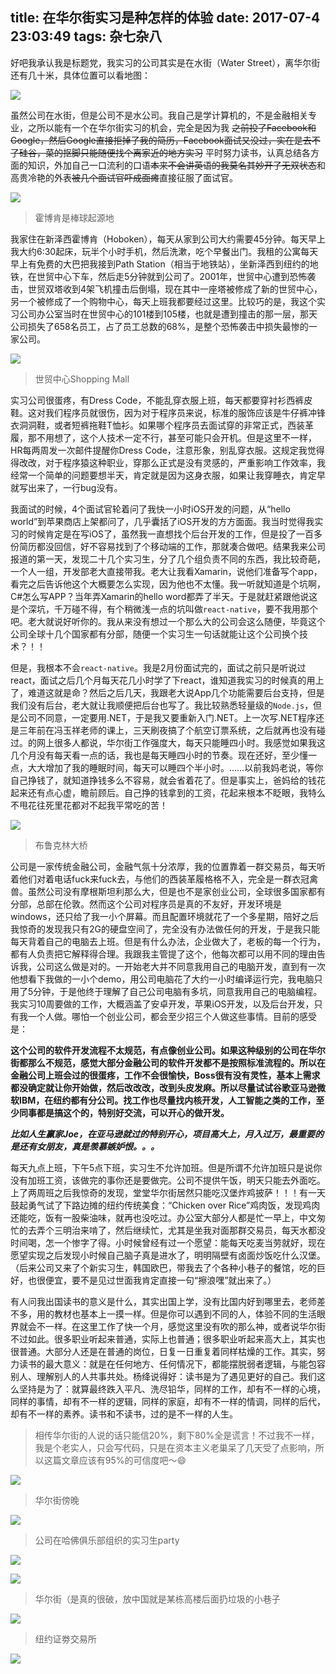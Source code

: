 title: 在华尔街实习是种怎样的体验
date: 2017-07-4 23:03:49
tags: 杂七杂八
---


好吧我承认我是标题党，我实习的公司其实是在水街（Water Street），离华尔街还有几十米，具体位置可以看地图：

<!--more-->

![](https://ooo.0o0.ooo/2017/06/26/5950791ed8e84.png)



虽然公司在水街，但是公司不是水公司。我自己是学计算机的，不是金融相关专业，之所以能有一个在华尔街实习的机会，完全是因为我 ~~之前投了Facebook和Google，然后Google直接拒掉了我的简历，Facebook面试又没过，实在是去不了硅谷，菜的抠脚只能随便找个离家近的地方实习~~ 平时努力读书，认真总结各方面的知识，外加自己一口流利的口语~~本来不会讲英语的我莫名其妙开了无双状态~~和高贵冷艳的外表~~被几个面试官吓成面瘫~~直接征服了面试官。

![](https://ooo.0o0.ooo/2017/06/26/5950791e78adf.jpg)

> 霍博肯是棒球起源地

我家住在新泽西霍博肯（Hoboken），每天从家到公司大约需要45分钟。每天早上我大约6:30起床，玩半个小时手机，然后洗漱，吃个早餐出门。我租的公寓每天早上有免费的大巴把我接到Path Station（相当于地铁站），坐新泽西到纽约的地铁，在世贸中心下车，然后走5分钟就到公司了。2001年，世贸中心遭到恐怖袭击，世贸双塔收到4架飞机撞击后倒塌，现在其中一座塔被修成了新的世贸中心，另一个被修成了一个购物中心，每天上班我都要经过这里。比较巧的是，我这个实习公司办公室当时在世贸中心的101楼到105楼，也就是遭到撞击的那一层，那天公司损失了658名员工，占了员工总数的68%，是整个恐怖袭击中损失最惨的一家公司。



![](https://ooo.0o0.ooo/2017/06/26/5950791d336c3.jpg)

> 世贸中心Shopping Mall




实习公司很蛋疼，有Dress Code，不能乱穿衣服上班，每天都要穿衬衫西裤皮鞋。这对我们程序员就很伤，因为对于程序员来说，标准的服饰应该是牛仔裤冲锋衣洞洞鞋，或者短裤拖鞋T恤衫。如果哪个程序员去面试穿的非常正式，西装革履，那不用想了，这个人技术一定不行，甚至可能只会开机。但是这里不一样，HR每两周发一次邮件提醒你Dress Code，注意形象，别乱穿衣服。这规定我觉得得改改，对于程序猿这种职业，穿那么正式是没有灵感的，严重影响工作效率，我经常一个简单的问题要想半天，肯定就是因为这身衣服，如果让我穿睡衣，肯定早就写出来了，一行bug没有。


我面试的时候，4个面试官轮着问了我快一小时iOS开发的问题，从“hello world”到苹果商店上架都问了，几乎囊括了iOS开发的方方面面。我当时觉得我实习的时候肯定是在写iOS了，虽然我一直想找个后台开发的工作，但是投了一百多份简历都没回信，好不容易找到了个移动端的工作，那就凑合做吧。结果我来公司报道的第一天，发现二十几个实习生，分了几个组负责不同的东西，我比较奇葩，一个人一组，开发部老大直接带我。老大让我看Xamarin，说他们准备写个app，看完之后告诉他这个大概要怎么实现，因为他也不太懂。我一听就知道是个坑啊，C#怎么写APP？当年弄Xamarin的hello word都弄了半天。于是就赶紧跟他说这是个深坑，千万碰不得，有个稍微浅一点的坑叫做`react-native`，要不我用那个吧。老大就说好听你的。我从来没有想过一个那么大的公司会这么随便，毕竟这个公司全球十几个国家都有分部，随便一个实习生一句话就能让这个公司换个技术？！！


但是，我根本不会`react-native`。我是2月份面试完的，面试之前只是听说过react，面试之后几个月每天花几小时学了下react，谁知道我实习的时候真的用上了，难道这就是命？然后之后几天，我跟老大说App几个功能需要后台支持，但是我们没有后台，老大就让我顺便把后台也写了。我比较熟悉轻量级的`Node.js`，但是公司不同意，一定要用.NET，于是我又要重新入门.NET。上一次写.NET程序还是三年前在冯玉祥老师的课上，三天刷夜搞了个航空订票系统，之后就再也没有碰过。的网上很多人都说，华尔街工作强度大，每天只能睡四小时。我感觉如果我这几个月没有每天看一点的话，我也是每天睡四小时的节奏。现在还好，至少懂一点，大大增加了我的睡眠时间，每天可以睡四个半小时。……以前我妈老说，等你自己挣钱了，就知道挣钱多么不容易，就会省着花了。但是事实上，爸妈给的钱花起来还有点心虚，瞻前顾后。自己挣的钱拿到的工资，花起来根本不眨眼，我特么不甩花往死里花都对不起我平常吃的苦！


![](https://ooo.0o0.ooo/2017/06/26/5950791e30c3d.jpg)


> 布鲁克林大桥

公司是一家传统金融公司，金融气氛十分浓厚，我的位置靠着一群交易员，每天听着他们对着电话fuck来fuck去，与他们的西装革履格格不入，完全是一群衣冠禽兽。虽然公司没有摩根斯坦利那么大，但是也不是家创业公司，全球很多国家都有分部，总部在伦敦。然而这个公司对程序员是真的不友好，开发环境是windows，还只给了我一小个屏幕。而且配置环境就花了一个多星期，陪好之后我惊奇的发现我只有2G的硬盘空间了，完全没有办法做任何的开发，于是我只能每天背着自己的电脑去上班。但是有什么办法，企业做大了，老板的每一个行为，都有人负责把它解释得合理。我跟我主管提了这个，他每次都可以用不同的理由告诉我，公司这么做是对的。一开始老大并不同意我用自己的电脑开发，直到有一次他想看下我做的一小个demo，用公司电脑花了大约一小时编译运行完，我电脑只用了5分钟，于是他终于理解了自己公司电脑有多坑，同意我用自己的电脑编程。我实习10周要做的工作，大概涵盖了安卓开发，苹果iOS开发，以及后台开发，只有我一个人做。哪怕一个创业公司，都会至少招三个人做这些事情。目前的感受是：

**这个公司的软件开发流程不太规范，有点像创业公司。如果这种级别的公司在华尔街都那么不规范，感觉大部分金融公司的软件开发都不是按照标准流程的。所以在金融公司上班会过的很蛋疼，工作不会很愉快，Boss很有没有灵性，基本上需求都没确定就让你开始做，然后改改改，改到头皮发麻。所以尽量试试谷歌亚马逊微软IBM，在纽约都有分公司。找工作也尽量找内核开发，人工智能之类的工作，至少同事都是搞这个的，特别好交流，可以开心的做开发。**

***比如人生赢家Joe，在亚马逊就过的特别开心，项目高大上，月入过万，最重要的是还有女朋友，真是羡慕嫉妒恨。。。***

每天九点上班，下午5点下班，实习生不允许加班。但是所谓不允许加班只是说你没有加班工资，该做完的事你还是要做完。公司不提供午饭，明天只能去外面吃。上了两周班之后我惊奇的发现，堂堂华尔街居然只能吃汉堡炸鸡披萨！！！有一天鼓起勇气试了下路边摊的纽约传统美食：“Chicken over Rice”鸡肉饭，发现鸡肉还能吃，饭有一股柴油味，就再也没吃过。办公室大部分人都是忙一早上，中文匆忙的去弄个三明治来啃了，然后继续忙，尤其是坐我对面那群交易员，每天水都没时间喝，怎一个惨字了得。小时候曾经有过一个愿望：能每天吃麦当劳就好，现在愿望实现之后发现小时候自己脑子真是进水了，明明隔壁有卤面炒饭吃什么汉堡。（后来公司又来了个新实习生，韩国欧巴，带我去了个各种小巷子的餐馆，吃的巨好，也很便宜，要不是见过世面我肯定直接一句“擦浪嘿”就出来了。）


有人问我出国读书的意义是什么，其实出国上学，没有比国内好到哪里去，老师差不多，用的教材也基本上一摸一样。但是你可以遇到不同的人，体验不同的生活眼界就会不一样。在这里工作了快一个月，感觉这里没有吹的那么神，或者说华尔街不过如此。很多职业听起来普通，实际上也普通；很多职业听起来高大上，其实也很普通。大部分人还是在普通的岗位，日复一日重复着同样枯燥的工作。其实，努力读书的最大意义：就是在任何地方、任何情况下，都能摆脱弱者逻辑，与能包容别人、理解别人的人共事共处。杨绛说得好：读书是为了遇见更好的自己。我们这么坚持是为了：就算最终跌入平凡、洗尽铅华，同样的工作，却有不一样的心境，同样的事情，却有不一样的逻辑，同样的家庭，却有不一样的情调，同样的后代，却有不一样的素养。读书和不读书，过的是不一样的人生。

> 相传华尔街的人说的话只能信20%，剩下80%全是谎言！不过我不一样，我是个老实人，只会写代码，只是在资本主义老巢呆了几天受了点影响，所以这篇文章应该有95%的可信度吧～😄


![](https://ooo.0o0.ooo/2017/06/26/5950791e2b7a1.jpg)

> 华尔街傍晚


![](https://ooo.0o0.ooo/2017/06/26/59507a63b0566.jpg)

> 公司在哈佛俱乐部组织的实习生party


![](http://7xkfbb.com1.z0.glb.clouddn.com/17-7-6/62646229.jpg)

![](http://7xkfbb.com1.z0.glb.clouddn.com/17-7-6/7401519.jpg)

> 华尔街（是真的很破，放中国就是某栋高楼后面扔垃圾的小巷子



![](http://7xkfbb.com1.z0.glb.clouddn.com/17-7-6/79288205.jpg)

> 纽约证劵交易所


![](http://7xkfbb.com1.z0.glb.clouddn.com/17-7-6/13272244.jpg)

 




